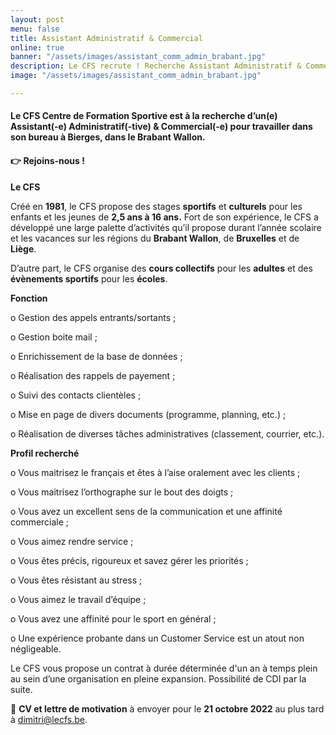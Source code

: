 ```yaml
---
layout: post
menu: false
title: Assistant Administratif & Commercial
online: true
banner: "/assets/images/assistant_comm_admin_brabant.jpg"
description: Le CFS recrute ! Recherche Assistant Administratif & Commercial
image: "/assets/images/assistant_comm_admin_brabant.jpg"

---
```

#### **Le CFS Centre de Formation Sportive est à la recherche d’un(e) Assistant(-e) Administratif(-tive) & Commercial(-e) pour travailler dans son bureau à Bierges, dans le Brabant Wallon.**

#### **👉 Rejoins-nous !**

**Le CFS**

Créé en **1981**, le CFS propose des stages **sportifs** et **culturels** pour les enfants et les jeunes de **2,5 ans à 16 ans.** Fort de son expérience, le CFS a développé une large palette d’activités qu’il propose durant l’année scolaire et les vacances sur les régions du **Brabant Wallon**, de **Bruxelles** et de **Liège**.

D’autre part, le CFS organise des **cours collectifs** pour les **adultes** et des **évènements sportifs** pour les **écoles**.

**Fonction**

o Gestion des appels entrants/sortants ;

o Gestion boite mail ;

o Enrichissement de la base de données ;

o Réalisation des rappels de payement ;

o Suivi des contacts clientèles ;

o Mise en page de divers documents (programme, planning, etc.) ;

o Réalisation de diverses tâches administratives (classement, courrier, etc.).

**Profil recherché**

o Vous maitrisez le français et êtes à l’aise oralement avec les clients ;

o Vous maitrisez l’orthographe sur le bout des doigts ;

o Vous avez un excellent sens de la communication et une affinité commerciale ;

o Vous aimez rendre service ;

o Vous êtes précis, rigoureux et savez gérer les priorités ;

o Vous êtes résistant au stress ;

o Vous aimez le travail d’équipe ;

o Vous avez une affinité pour le sport en général ;

o Une expérience probante dans un Customer Service est un atout non négligeable.

Le CFS vous propose un contrat à durée déterminée d'un an à temps plein au sein d’une organisation en pleine expansion. Possibilité de CDI par la suite.

📩 **CV et lettre de motivation** à envoyer pour le **21 octobre 2022** au plus tard à [dimitri@lecfs.be](mailto:dimitri@lecfs.be).